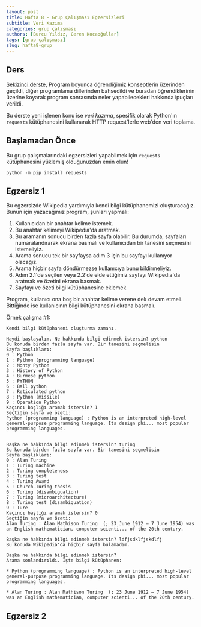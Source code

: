 ```yaml
---
layout: post
title: Hafta 8 - Grup Çalışması Egzersizleri
subtitle: Veri Kazıma
categories: grup çalışması
authors: [Burcu Yıldız, Ceren Kocaoğullar]
tags: [grup çalışması]
slug: hafta8-grup
---
```


## Ders

[Sekizinci derste](https://cs101-merhabadunya.github.io/dersler/ders8),
Program boyunca öğrendiğimiz konseptlerin üzerinden geçildi, diğer programlama dillerinden bahsedildi ve buradan öğrendiklerinin üzerine koyarak program sonrasında neler yapabilecekleri hakkında ipuçları verildi.

Bu derste yeni işlenen konu ise _veri kazıma_, spesifik olarak Python'ın `requests` kütüphanesini kullanarak HTTP request'lerle web'den veri toplama.

## Başlamadan Önce
Bu grup çalışmalarındaki egzersizleri yapabilmek için `requests` kütüphanesini yüklemiş olduğunuzdan emin olun!

`python -m pip install requests`

## Egzersiz 1

Bu egzersizde Wikipedia yardımıyla kendi bilgi kütüphanemizi oluşturacağız. Bunun için yazacağımız program, şunları yapmalı:
1. Kullanıcıdan bir anahtar kelime istemek.
2. Bu anahtar kelimeyi Wikipedia'da aratmak. 
  1. Bu aramanın sonucu birden fazla sayfa olabilir. Bu durumda, sayfaları numaralandırarak ekrana basmalı ve kullanıcıdan bir tanesini seçmesini istemeliyiz.
  2. Arama sonucu tek bir sayfaysa adım 3 için bu sayfayı kullanıyor olacağız.
  3. Arama hiçbir sayfa döndürmezse kullanıcıya bunu bildirmeliyiz.
3. Adım 2.1'de seçilen veya 2.2'de elde ettiğimiz sayfayı Wikipedia'da aratmak ve özetini ekrana basmak.
4. Sayfayı ve özeti bilgi kütüphanesine eklemek

Program, kullanıcı ona boş bir anahtar kelime verene dek devam etmeli. Bittiğinde ise kullanıcının bilgi kütüphanesini ekrana basmalı.

Örnek çalışma #1:

```
Kendi bilgi kütüphaneni oluşturma zamanı.

Haydi başlayalım. Ne hakkında bilgi edinmek istersin? python
Bu konuda birden fazla sayfa var. Bir tanesini seçmelisin
Sayfa başlıkları:
0 : Python
1 : Python (programming language)
2 : Monty Python
3 : History of Python
4 : Burmese python
5 : PYTHON
6 : Ball python
7 : Reticulated python
8 : Python (missile)
9 : Operation Python
Kaçıncı başlığı aramak istersin? 1
Seçtiğin sayfa ve özeti:
Python (programming language) : Python is an interpreted high-level general-purpose programming language. Its design phi... most popular programming languages.


Başka ne hakkında bilgi edinmek istersin? turing
Bu konuda birden fazla sayfa var. Bir tanesini seçmelisin
Sayfa başlıkları:
0 : Alan Turing
1 : Turing machine
2 : Turing completeness
3 : Turing test
4 : Turing Award
5 : Church–Turing thesis
6 : Turing (disambiguation)
7 : Turing (microarchitecture)
8 : Turing test (disambiguation)
9 : Ture
Kaçıncı başlığı aramak istersin? 0
Seçtiğin sayfa ve özeti:
Alan Turing : Alan Mathison Turing  (; 23 June 1912 – 7 June 1954) was an English mathematician, computer scienti... of the 20th century.

Başka ne hakkında bilgi edinmek istersin? ldfjsdklfjskdlfj
Bu konuda Wikipedia'da hiçbir sayfa bulamadım.

Başka ne hakkında bilgi edinmek istersin?
Arama sonlandırıldı. İşte bilgi kütüphanen:

* Python (programming language) : Python is an interpreted high-level general-purpose programming language. Its design phi... most popular programming languages.

* Alan Turing : Alan Mathison Turing  (; 23 June 1912 – 7 June 1954) was an English mathematician, computer scienti... of the 20th century.
```

## Egzersiz 2

